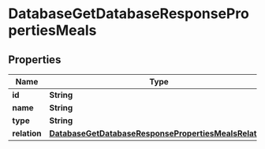 

# DatabaseGetDatabaseResponsePropertiesMeals


## Properties

| Name | Type | Description | Notes |
|------------ | ------------- | ------------- | -------------|
|**id** | **String** |  |  [optional] |
|**name** | **String** |  |  [optional] |
|**type** | **String** |  |  [optional] |
|**relation** | [**DatabaseGetDatabaseResponsePropertiesMealsRelation**](DatabaseGetDatabaseResponsePropertiesMealsRelation.md) |  |  [optional] |



